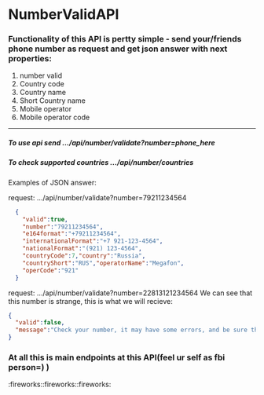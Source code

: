 # NumberValidAPI

<h3>Functionality of this API is pertty simple - send your/friends phone number as request and get json answer with next properties:</h3>
<ol>
  <li>number valid</li>
  <li>Country code</li>
  <li>Country name</li>
  <li>Short Country name</li>
  <li>Mobile operator</li>
  <li>Mobile operator code</li>
</ol>
<hr />

<h5>To use api send .../api/number/validate?number=phone_here</h5>
<h5>To check supported countries .../api/number/countries</h5>

Examples of JSON answer:

request: .../api/number/validate?number=79211234564
```json
  {
    "valid":true,
    "number":"79211234564",
    "e164format":"+79211234564",
    "internationalFormat":"+7 921-123-4564",
    "nationalFormat":"(921) 123-4564",
    "countryCode":7,"country":"Russia",
    "countryShort":"RUS","operatorName":"Megafon",
    "operCode":"921"
  }

```
request: .../api/number/validate?number=22813121234564
We can see that this number is strange, this is what we will recieve:
```json
{
  "valid":false,
  "message":"Check your number, it may have some errors, and be sure that you wrote it without + at the start. And check supported    countries(use api/number/countries path), maybe we don't support your country."
}
```

<h3>At all this is main endpoints at this API(feel ur self as fbi person=) )</h3>
<span>:fireworks::fireworks::fireworks:</span>